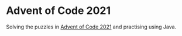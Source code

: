 # Advent of Code 2021
Solving the puzzles in [Advent of Code 2021](https://adventofcode.com/2021) and practising using Java.